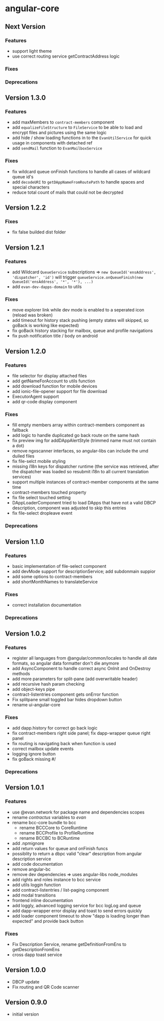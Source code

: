 # angular-core

## Next Version
### Features
- support light theme
- use correct routing service getContractAddress logic

### Fixes
### Deprecations

## Version 1.3.0
### Features
- add maxMembers to `contract-members` component
- add `equalizeFileStructure` to `FileService` to be able to load and encrypt files and pictures using the same logic
- add hide / show loading functions in to the `EvanUtilService` for quick usage in components with detached ref
- add `sendMail` function to `EvanMailboxService`

### Fixes
- fix wildcard queue onFinish functions to handle all cases of wildcard queue id's
- add `decodeURI` to `getDAppNameFromRoutePath` to handle spaces and special characters
- reduce total count of mails that could not be decrypted

## Version 1.2.2
### Fixes
- fix false builded dist folder

## Version 1.2.1
### Features
- add Wildcard `QueueService` subscriptions
  => `new QueueId('ensAddress', 'dispatcher', 'id')` will trigger `queueService.onQueueFinish(new QueueId('ensAddress', '*', '*'), ...)`
- add `evan-dev-dapps-domain` to utils

### Fixes
- move explorer link while dev mode is enabled to a seperated icon (reload was broken)
- add timeout for history stack pushing (empty states will skipped, so goBack is working like expected)
- fix goBack history stacking for mailbox, queue and profile navigations
- fix push notification title / body on android

## Version 1.2.0
### Features
- file selector for display attached files
- add getNameForAccount to utils function
- add download function for mobile devices
- add ionic-file-opener support for file download
- ExecutorAgent support
- add qr-code display component

### Fixes
- fill empty members array within contract-members component as fallback
- add logic to handle duplicated go back route on the same hash
- fix preview img for addDAppAlertStyle (trimmed name must not contain a dot)
- remove ngxscanner interfaces, so angular-libs can include the umd duiled files
- fix file-selct mobile styling
- missing i18n keys for dispatcher runtime (the service was retrieved, after the dispatcher was loaded so resubmit i18n to all current translation services)
- support multiple instances of contract-member components at the same time
- contract-members touched property
- fix file select touched setting
- DAppLoaderComponent tried to load DApps that have not a valid DBCP description, component was adjusted to skip this entries
- fix file-select dropleave event

### Deprecations

## Version 1.1.0
### Features
- basic implementation of file-select component
- add devMode support for descriptionService; add subdonmain suppior
- add some options to contract-members
- add shortMonthNames to translateService

### Fixes
- correct installation documentation

### Deprecations

## Version 1.0.2
### Features
- register all languages from @angular/common/locales to handle all date formats, so angular data formatter don't die anymore 
- add AsyncComponent to handle correct async OnInit and OnDestroy methods
- add more parameters for split-pane (add overwritable header)
- add recursive hash param checking
- add object-keys pipe
- contract-listentries component gets onError function
- Fix splitpane small toggled bar hides dropdown button
- rename ui-angular-core

### Fixes
- add dapp.history for correct go back logic
- fix contract-members right side panel; fix dapp-wrapper queue right panel
- fix routing is navigating back when function is used
- correct mailbox update events
- logging ignore button
- fix goBack missing #/

### Deprecations

## Version 1.0.1
### Features
- use @evan.network for package name and dependencies scopes
- rename *contractus* variables to *evan*
- rename bcc-core bundle to bcc
  - rename BCCCore to CoreRuntime
  - rename BCCProfile to ProfileRuntime
  - rename BCCBC to BCRuntime
- add .npmignore
- add return values for queue and onFinish funcs
- possiblity to return a dbpc valid "clear" description from angular description service
- add code documentation
- remove angular-bc
- remove dev dependencies => uses angular-libs node_modules
- add rights and roles instance to bcc service
- add utils loggin function
- add contract-listentries / list-paging component
- add modal transitions
- frontend inline documentation
- add loggly, advanced logging service for bcc logLog and queue 
- add dapp-wrapper error display and toast to send errors quickly
- add loader component timeout to show "dapp is loading longer than expected" and provide back button

### Fixes
- Fix Description Service, rename getDefinitionFromEns to getDescriptionFromEns
- cross dapp toast service

## Version 1.0.0
- DBCP update
- Fix routing and QR Code scanner

## Version 0.9.0
- initial version